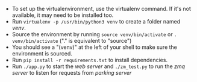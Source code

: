 * To set up the virtualenvironment, use the virtualenv command. If it's not
    available, it may need to be installed too.
* Run `virtualenv -p /usr/bin/python3 venv` to create a folder named *venv*.
* Source the environment by running `source venv/bin/activate` or `.
    venv/bin/activate` ("." is equivalent to "source")
* You should see a "(venv)" at the left of your shell to make sure the
    environment is sourced.
* Run `pip install -r requirements.txt` to install dependencies.
* Run `./app.py` to start the *web server* and `./zm_test.py` to run the *zmq
    server* to listen for requests from *parking server*

